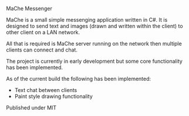 MaChe Messenger

MaChe is a small simple messenging application written in C#. It is designed to send text and images (drawn and written within the client) to other client on a LAN network.

All that is required is MaChe server running on the network then multiple clients can connect and chat.

The project is currently in early development but some core functionality has been implemented.

As of the current build the following has been implemented:
- Text chat between clients 
- Paint style drawing functionality

Published under MIT
